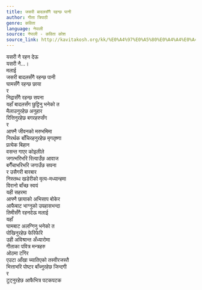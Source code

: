 ```yaml
---
title: जसरी बादलसँगै रहन्छ पानी
author: गीता त्रिपाठी
genre: कविता
language: नेपाली
source: नेपाली - कविता कोश
source_link: http://kavitakosh.org/kk/%E0%A4%97%E0%A5%80%E0%A4%A4%E0%A4%BE_%E0%A4%A4%E0%A5%8D%E0%A4%B0%E0%A4%BF%E0%A4%AA%E0%A4%BE%E0%A4%A0%E0%A5%80
---
```


यसरी नै रहन देऊ  
यसरी नै...।  
मलाई  
जसरी बादलसँगै रहन्छ पानी  
घामसँगै रहन्छ छाया  
र  
निद्रासँगै रहन्छ सपना  
यहाँ बादलसँग छुट्टिनु भनेको त  
मैलाउनुरहेछ अनुहार  
रित्तिनुरहेछ बगरहरुसँग  
र  
आफ्नै जीवनको मरुभमिमा  
निरर्थक बाँचिरहनुरहेछ मृगतृष्णा  
प्रत्येक बिहान  
वसन्त गाएर कोइलीले  
जगत्भरिभरि रित्याउँछ आवाज  
बगैँचाभरिभरि जगाउँछ सपना  
र उसैगरी बारबार  
निस्तब्ध खडेरीको मृत्य-मध्यान्हमा  
विरानो बाँच्छ स्वयं  
यही सहरमा  
आफ्नै छायाको अभिसाप बोकेर  
आफैबाट भाग्नुको उपहासभन्दा  
तिमीसँगै रहनदेऊ मलाई  
यहाँ  
घामबाट अलग्गिनु भनेको त  
पोखिनुरहेछ फेरिफेरि  
उही अविश्रान्त अँध्यारोमा  
गीताका पवित्र मन्त्रहरु  
ओठमा टाँगेर  
एउटा आँखा च्यातिएको तस्वीरजस्तै  
भित्ताभरि पोष्टर बाँच्नुरहेछ जिन्दगी  
र  
टुट्नुरहेछ आफैभित्र पटकपटक
